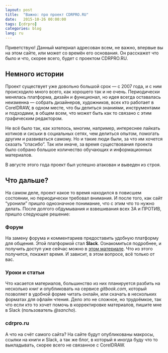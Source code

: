 ```yaml
---
layout: post
title:  "Важно: про проект CDRPRO.RU"
date:   2015-10-26 00:00:00
tags: [cdrpro]
categories: blog
lang: ru
---
```


Приветствую! Данный материал адресован всем, не важно, впервые вы на этом сайте, или может со времён его основания. Он расскажет что было и что, скорее всего, будет с проектом CDRPRO.RU.

## Немного истории

Проект существует уже довольно большой срок — с 2007 года, и с ним происходило много всего, как хорошего так и не очень. Периодически менялась платформа, дизайн и функционал, но идея всегда оставалась неизменна — собрать дизайнеров, художников, всех кто работает в CorelDRAW, в одном месте, что бы делиться знаниями, инструментами и подходами, в общем всем, что может быть как то связано с этим графическим редактором.

Не всё было так, как хотелось, многим, например, интереснее лайкать котиков и сиськи в социальных сетях, чем делиться опытом, помогать другим и развиваться самому. Но и такие люди были, за что им хочется сказать “спасибо”. Так или иначе, за время существования проекта было собрано большое количество обучающих и информационных материалов.

В августе этого года проект был успешно атакован и выведен из строя.

## Что дальше?

На самом деле, проект какое то время находился в повисшем состоянии, но периодически требовал внимания. И после того, как сайт “уронили” пришло однозначное понимание, что с этим что то нужно делать. После долгого обдумывания и взвешивания всех ЗА и ПРОТИВ, пришло следующее решение:

### Форум

На замену форума и комментариев предоставить удобную платформу для общения. Этой платформой стал **Slack**. Ознакомиться подробнее, и получить доступ уже сейчас можно в [этом материале](/forum/). Что из этого получится, покажет время. И зависит, в этом вопросе, всё только от вас.

### Уроки и статьи

Что касается материалов, большинство из них планируется разбить на несколько книг и опубликовать на сервисе _gitbook.com_, который позволяет в удобной форме читать онлайн, или скачать в нескольких форматах для офлайн чтения. Дело это не сложное, но трудоёмкое, так что если кто то хочет помочь в корректировке материалов, пишите мне в Slack (пользователь _@sancho_).

### cdrpro.ru

А что на счёт самого сайта? На сайте будут опубликованы макросы, ссылки на книги и Slack, а так же блог, в который я иногда буду что то выкладывать, скорее всего не связанное с CorelDRAW.
